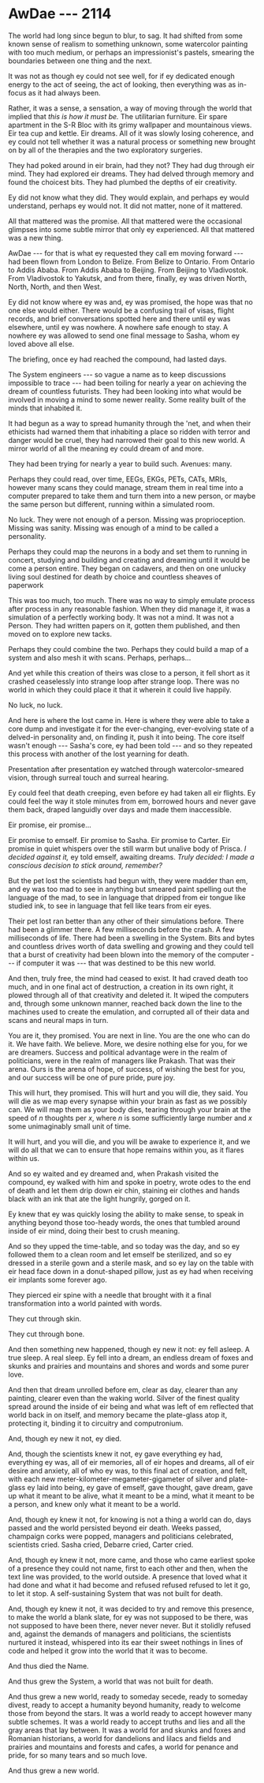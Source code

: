 # AwDae --- 2114

The world had long since begun to blur, to sag. It had shifted from some known sense of realism to something unknown, some watercolor painting with too much medium, or perhaps an impressionist's pastels, smearing the boundaries between one thing and the next.

It was not as though ey could not see well, for if ey dedicated enough energy to the act of seeing, the act of looking, then everything was as in-focus as it had always been.

Rather, it was a sense, a sensation, a way of moving through the world that implied that *this is how it must be.* The utilitarian furniture. Eir spare apartment in the S-R Bloc with its grimy wallpaper and mountainous views. Eir tea cup and kettle. Eir dreams. All of it was slowly losing coherence, and ey could not tell whether it was a natural process or something new brought on by all of the therapies and the two exploratory surgeries.

They had poked around in eir brain, had they not? They had dug through eir mind. They had explored eir dreams. They had delved through memory and found the choicest bits. They had plumbed the depths of eir creativity.

Ey did not know what they did. They would explain, and perhaps ey would understand, perhaps ey would not. It did not matter, none of it mattered.

All that mattered was the promise. All that mattered were the occasional glimpses into some subtle mirror that only ey experienced. All that mattered was a new thing.

AwDae --- for that is what ey requested they call em moving forward --- had been flown from London to Belize. From Belize to Ontario. From Ontario to Addis Ababa. From Addis Ababa to Beijing. From Beijing to Vladivostok. From Vladivostok to Yakutsk, and from there, finally, ey was driven North, North, North, and then West.

Ey did not know where ey was and, ey was promised, the hope was that no one else would either. There would be a confusing trail of visas, flight records, and brief conversations spotted here and there until ey was elsewhere, until ey was nowhere. A nowhere safe enough to stay. A nowhere ey was allowed to send one final message to Sasha, whom ey loved above all else.

The briefing, once ey had reached the compound, had lasted days.

The System engineers --- so vague a name as to keep discussions impossible to trace --- had been toiling for nearly a year on achieving the dream of countless futurists. They had been looking into what would be involved in moving a mind to some newer reality. Some reality built of the minds that inhabited it.

It had begun as a way to spread humanity through the 'net, and when their ethicists had warned them that inhabiting a place so ridden with terror and danger would be cruel, they had narrowed their goal to this new world. A mirror world of all the meaning ey could dream of and more.

They had been trying for nearly a year to build such. Avenues: many.

Perhaps they could read, over time, EEGs, EKGs, PETs, CATs, MRIs, however many scans they could manage, stream them in real time into a computer prepared to take them and turn them into a new person, or maybe the same person but different, running within a simulated room.

No luck. They were not enough of a person. Missing was proprioception. Missing was sanity. Missing was enough of a mind to be called a personality.

Perhaps they could map the neurons in a body and set them to running in concert, studying and building and creating and dreaming until it would be come a person entire. They began on cadavers, and then on one unlucky living soul destined for death by choice and countless sheaves of paperwork

This was too much, too much. There was no way to simply emulate process after process in any reasonable fashion. When they did manage it, it was a simulation of a perfectly working body. It was not a mind. It was not a Person. They had written papers on it, gotten them published, and then moved on to explore new tacks.

Perhaps they could combine the two. Perhaps they could build a map of a system and also mesh it with scans. Perhaps, perhaps...

And yet while this creation of theirs was close to a person, it fell short as it crashed ceaselessly into strange loop after strange loop. There was no world in which they could place it that it wherein it could live happily.

No luck, no luck.

And here is where the lost came in. Here is where they were able to take a core dump and investigate it for the ever-changing, ever-evolving state of a delved-in personality and, on finding it, push it into being. The core itself wasn't enough --- Sasha's core, ey had been told --- and so they repeated this process with another of the lost yearning for death.

Presentation after presentation ey watched through watercolor-smeared vision, through surreal touch and surreal hearing.

Ey could feel that death creeping, even before ey had taken all eir flights. Ey could feel the way it stole minutes from em, borrowed hours and never gave them back, draped languidly over days and made them inaccessible.

Eir promise, eir promise...

Eir promise to emself. Eir promise to Sasha. Eir promise to Carter. Eir promise in quiet whispers over the still warm but unalive body of Prisca. *I decided against it,* ey told emself, awaiting dreams. *Truly decided: I made a conscious decision to stick around, remember?*

But the pet lost the scientists had begun with, they were madder than em, and ey was too mad to see in anything but smeared paint spelling out the language of the mad, to see in language that dripped from eir tongue like studied ink, to see in language that fell like tears from eir eyes.

Their pet lost ran better than any other of their simulations before. There had been a glimmer there. A few milliseconds before the crash. A few milliseconds of life. There had been a swelling in the System. Bits and bytes and countless drives worth of data swelling and growing and they could tell that a burst of creativity had been blown into the memory of the computer --- if computer it was --- that was destined to be this new world.

And then, truly free, the mind had ceased to exist. It had craved death too much, and in one final act of destruction, a creation in its own right, it plowed through all of that creativity and deleted it. It wiped the computers and, through some unknown manner, reached back down the line to the machines used to create the emulation, and corrupted all of their data and scans and neural maps in turn.

You are it, they promised. You are next in line. You are the one who can do it. We have faith. We believe. More, we desire nothing else for you, for we are dreamers. Success and political advantage were in the realm of politicians, were in the realm of managers like Prakash. That was their arena. Ours is the arena of hope, of success, of wishing the best for you, and our success will be one of pure pride, pure joy.

This will hurt, they promised. This will hurt and you will die, they said. You will die as we map every synapse within your brain as fast as we possibly can. We will map them as your body dies, tearing through your brain at the speed of *n* thoughts per *x*, where *n* is some sufficiently large number and *x* some unimaginably small unit of time.

It will hurt, and you will die, and you will be awake to experience it, and we will do all that we can to ensure that hope remains within you, as it flares within us.

And so ey waited and ey dreamed and, when Prakash visited the compound, ey walked with him and spoke in poetry, wrote odes to the end of death and let them drip down eir chin, staining eir clothes and hands black with an ink that ate the light hungrily, gorged on it.

Ey knew that ey was quickly losing the ability to make sense, to speak in anything beyond those too-heady words, the ones that tumbled around inside of eir mind, doing their best to crush meaning.

And so they upped the time-table, and so today was the day, and so ey followed them to a clean room and let emself be sterilized, and so ey dressed in a sterile gown and a sterile mask, and so ey lay on the table with eir head face down in a donut-shaped pillow, just as ey had when receiving eir implants some forever ago.

They pierced eir spine with a needle that brought with it a final transformation into a world painted with words.

They cut through skin.

They cut through bone.

And then something new happened, though ey new it not: ey fell asleep. A true sleep. A real sleep. Ey fell into a dream, an endless dream of foxes and skunks and prairies and mountains and shores and words and some purer love.

And then that dream unrolled before em, clear as day, clearer than any painting, clearer even than the waking world. Silver of the finest quality spread around the inside of eir being and what was left of em reflected that world back in on itself, and memory became the plate-glass atop it, protecting it, binding it to circuitry and computronium.

And, though ey new it not, ey died.

And, though the scientists knew it not, ey gave everything ey had, everything ey was, all of eir memories, all of eir hopes and dreams, all of eir desire and anxiety, all of who ey was, to this final act of creation, and felt, with each new meter-kilometer-megameter-gigameter of silver and plate-glass ey laid into being, ey gave of emself, gave thought, gave dream, gave up what it meant to be alive, what it meant to be a mind, what it meant to be a person, and knew only what it meant to be a world.

And, though ey knew it not, for knowing is not a thing a world can do, days passed and the world persisted beyond eir death. Weeks passed, champaign corks were popped, managers and politicians celebrated, scientists cried. Sasha cried, Debarre cried, Carter cried.

And, though ey knew it not, more came, and those who came earliest spoke of a presence they could not name, first to each other and then, when the text line was provided, to the world outside. A presence that loved what it had done and what it had become and refused refused refused to let it go, to let it stop. A self-sustaining System that was not built for death.

And, though ey knew it not, it was decided to try and remove this presence, to make the world a blank slate, for ey was not supposed to be there, was not supposed to have been there, never never never. But it stolidly refused and, against the demands of managers and politicians, the scientists nurtured it instead, whispered into its ear their sweet nothings in lines of code and helped it grow into the world that it was to become.

And thus died the Name.

And thus grew the System, a world that was not built for death.

And thus grew a new world, ready to someday secede, ready to someday divest, ready to accept a humanity beyond humanity, ready to welcome those from beyond the stars. It was a world ready to accept however many subtle schemes. It was a world ready to accept truths and lies and all the gray areas that lay between. It was a world for and skunks and foxes and Romanian historians, a world for dandelions and lilacs and fields and prairies and mountains and forests and cafes, a world for penance and pride, for so many tears and so much love.

And thus grew a new world.

